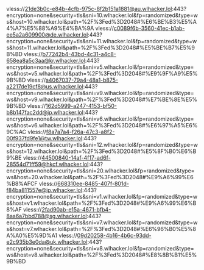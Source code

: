 vless://21de3b0c-e84b-4cfb-975c-8f2b151a1881@au.wlhacker.lol:443?encryption=none&security=tls&sni=10.wlhacker.lol&fp=randomized&type=ws&host=10.wlhacker.lol&path=%2F%3Fed%3D2048#%E6%BE%B3%E5%A4%A7%E5%88%A9%E4%BA%9A
vless://c0089f6b-3560-41ec-b1ab-ee5a2a609900@de.wlhacker.lol:443?encryption=none&security=tls&sni=11.wlhacker.lol&fp=randomized&type=ws&host=11.wlhacker.lol&path=%2F%3Fed%3D2048#%E5%BE%B7%E5%9B%BD
vless://b77242b4-43bd-4c31-a4c8-658ea8a5c3aa@kr.wlhacker.lol:443?encryption=none&security=tls&sni=v5.wlhacker.lol&fp=randomized&type=ws&host=v5.wlhacker.lol&path=%2F%3Fed%3D2048#%E9%9F%A9%E5%9B%BD
vless://a4067037-79a4-48a1-b875-a2217de19cf8@us.wlhacker.lol:443?encryption=none&security=tls&sni=v9.wlhacker.lol&fp=randomized&type=ws&host=v9.wlhacker.lol&path=%2F%3Fed%3D2048#%E7%BE%8E%E5%9B%BD
vless://162d5999-a247-4153-bf50-b8b147fac2dd@jp.wlhacker.lol:443?encryption=none&security=tls&sni=v6.wlhacker.lol&fp=randomized&type=ws&host=v6.wlhacker.lol&path=%2F%3Fed%3D2048#%E6%97%A5%E6%9C%AC
vless://f8a7a7a4-f26a-47c3-a8f2-00f937fd9fe1@tw.wlhacker.lol:443?encryption=none&security=tls&sni=12.wlhacker.lol&fp=randomized&type=ws&host=12.wlhacker.lol&path=%2F%3Fed%3D2048#%E5%8F%B0%E6%B9%BE
vless://44500840-14af-4f17-ad6f-28554d71ff59@hkcf.wlhacker.lol:443?encryption=none&security=tls&sni=20.wlhacker.lol&fp=randomized&type=ws&host=20.wlhacker.lol&path=%2F%3Fed%3D2048#%E9%A6%99%E6%B8%AFCF
vless://668310ee-8485-407f-801d-f84ba811557e@ip.wlhacker.lol:443?encryption=none&security=tls&sni=v1.wlhacker.lol&fp=randomized&type=ws&host=v1.wlhacker.lol&path=%2F%3Fed%3D2048#%E9%A6%99%E6%B8%AF
vless://2fad90ab-e15a-4671-bfb4-8aa6a7bbd788@sg.wlhacker.lol:443?encryption=none&security=tls&sni=v7.wlhacker.lol&fp=randomized&type=ws&host=v7.wlhacker.lol&path=%2F%3Fed%3D2048#%E6%96%B0%E5%8A%A0%E5%9D%A1
vless://09d20258-4b16-4b6c-93dd-e2c935b3e0da@uk.wlhacker.lol:443?encryption=none&security=tls&sni=v8.wlhacker.lol&fp=randomized&type=ws&host=v8.wlhacker.lol&path=%2F%3Fed%3D2048#%E8%8B%B1%E5%9B%BD
